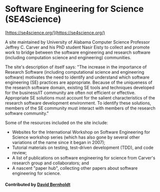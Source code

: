 # Software Engineering for Science (SE4Science)

[https://se4science.org/](https://se4science.org/)

A site maintained by University of Alabama Computer Science Professor Jeffrey C. Carver and his PhD student Nasir Eisty to collect and promote work to bridge between the software engineering and research software (including computation science and engineering) communities.

The site's description of itself says: "The increase in the importance of Research Software (including computational science and engineering software) motivates the need to identify and understand which software engineering (SE) practices are appropriate. Because of the uniqueness of the research software domain, existing SE tools and techniques developed for the business/IT community are often not efficient or effective. Appropriate SE solutions must account for the salient characteristics of the research software development environment. To identify these solutions, members of the SE community must interact with members of the research software community."

Some of the resources included on the site include:
- Websites for the International Workshop on Software Engineering for Science workshop series (which has also gone by several other variations of the name since it began in 2007);
- Tutorial materials on testing, test-driven development (TDD), and code review;
- A list of publications on software engineering for science from Carver's research group and collaborators; and
- A nascent "paper hub", collecting other papers about software engineering for science.

#### Contributed by [David Bernholdt](http://github.com/bernhold)

<!---
Publish: yes
Publication date: 2018-11-06
RSS update: 2018-11-06
Categories: development, reliability, collaboration, skills
Topics: software engineering, testing, publishing, online learning
Tags: workshop-series
Level: 2
Prerequisites: defaults
Aggregate: none
--->
